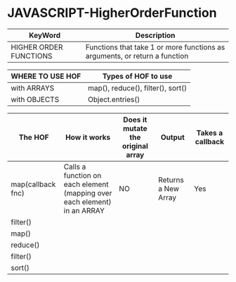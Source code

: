 # JAVASCRIPT-HigherOrderFunction


|KeyWord|Description|
|----|-----|
|HIGHER ORDER FUNCTIONS|Functions that take 1 or more functions as arguments, or return a function|

|WHERE TO USE HOF| Types of HOF to use |
|----|-----|
|with ARRAYS| map(), reduce(), filter(), sort()|
|with OBJECTS|Object.entries()|

|The HOF|How it works| Does it mutate the original array| Output | Takes a callback|
|---|----|----|----|----|
|map(callback fnc)|Calls a function on each element (mapping over each element) in an ARRAY| NO| Returns a New Array | Yes |
|filter()||||
|map()||
|reduce()||
|filter()||
|sort()||

